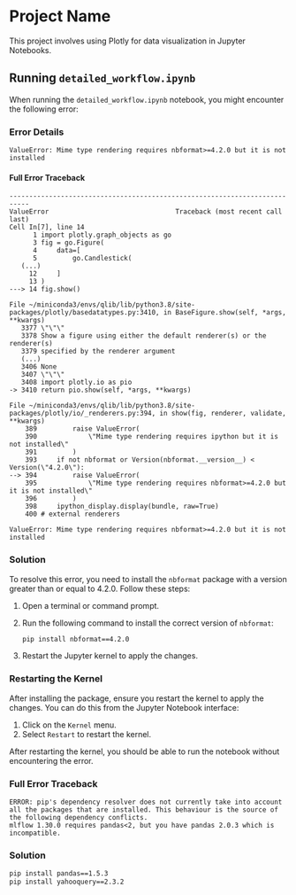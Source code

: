 # Project Name

This project involves using Plotly for data visualization in Jupyter Notebooks.

## Running `detailed_workflow.ipynb`

When running the `detailed_workflow.ipynb` notebook, you might encounter the following error:

### Error Details

```plaintext
ValueError: Mime type rendering requires nbformat>=4.2.0 but it is not installed
```

#### Full Error Traceback

```plaintext
---------------------------------------------------------------------------
ValueError                                Traceback (most recent call last)
Cell In[7], line 14
      1 import plotly.graph_objects as go
      3 fig = go.Figure(
      4     data=[
      5         go.Candlestick(
   (...)
     12     ]
     13 )
---> 14 fig.show()

File ~/miniconda3/envs/qlib/lib/python3.8/site-packages/plotly/basedatatypes.py:3410, in BaseFigure.show(self, *args, **kwargs)
   3377 \"\"\"
   3378 Show a figure using either the default renderer(s) or the renderer(s)
   3379 specified by the renderer argument
   (...)
   3406 None
   3407 \"\"\"
   3408 import plotly.io as pio
-> 3410 return pio.show(self, *args, **kwargs)

File ~/miniconda3/envs/qlib/lib/python3.8/site-packages/plotly/io/_renderers.py:394, in show(fig, renderer, validate, **kwargs)
    389         raise ValueError(
    390             \"Mime type rendering requires ipython but it is not installed\"
    391         )
    393     if not nbformat or Version(nbformat.__version__) < Version(\"4.2.0\"):
--> 394         raise ValueError(
    395             \"Mime type rendering requires nbformat>=4.2.0 but it is not installed\"
    396         )
    398     ipython_display.display(bundle, raw=True)
    400 # external renderers

ValueError: Mime type rendering requires nbformat>=4.2.0 but it is not installed
```

### Solution

To resolve this error, you need to install the `nbformat` package with a version greater than or equal to 4.2.0. Follow these steps:

1. Open a terminal or command prompt.
2. Run the following command to install the correct version of `nbformat`:

    ```bash
    pip install nbformat==4.2.0
    ```

3. Restart the Jupyter kernel to apply the changes.

### Restarting the Kernel

After installing the package, ensure you restart the kernel to apply the changes. You can do this from the Jupyter Notebook interface:

1. Click on the `Kernel` menu.
2. Select `Restart` to restart the kernel.

After restarting the kernel, you should be able to run the notebook without encountering the error.

### Full Error Traceback

```plaintext
ERROR: pip's dependency resolver does not currently take into account all the packages that are installed. This behaviour is the source of the following dependency conflicts.
mlflow 1.30.0 requires pandas<2, but you have pandas 2.0.3 which is incompatible.
```
### Solution
```bash
pip install pandas==1.5.3
pip install yahooquery==2.3.2
```